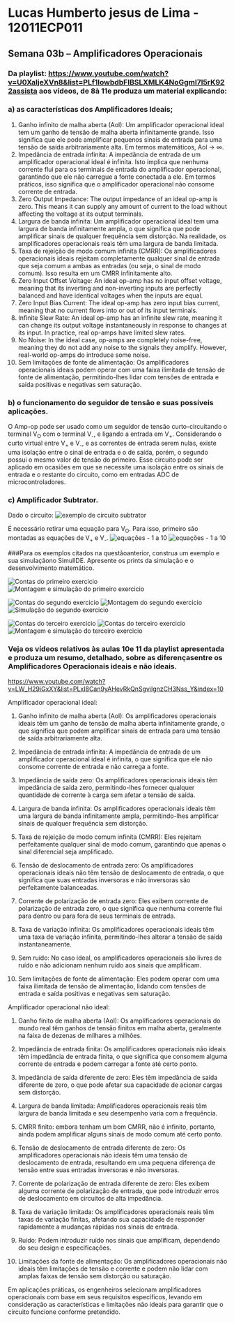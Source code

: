 # Lucas Humberto jesus de Lima - 12011ECP011

## Semana 03b – Amplificadores Operacionais

### Da playlist: https://www.youtube.com/watch?v=U0XaljeXVn8&list=PLf1lowbdbFIBSLXMLK4NoGgml7l5rK922assista aos vídeos, de 8à 11e produza um material explicando: 
### a) as características dos Amplificadores Ideais;

1. Ganho infinito de malha aberta (Aol): Um amplificador operacional ideal tem um ganho de tensão de malha aberta infinitamente grande. Isso significa que ele pode amplificar pequenos sinais de entrada para uma tensão de saída arbitrariamente alta. Em termos matemáticos, Aol → ∞.
1. Impedância de entrada infinita: A impedância de entrada de um amplificador operacional ideal é infinita. Isto implica que nenhuma corrente flui para os terminais de entrada do amplificador operacional, garantindo que ele não carregue a fonte conectada a ele. Em termos práticos, isso significa que o amplificador operacional não consome corrente de entrada.
1. Zero Output Impedance: The output impedance of an ideal op-amp is zero. This means it can supply any amount of current to the load without affecting the voltage at its output terminals.
1. Largura de banda infinita: Um amplificador operacional ideal tem uma largura de banda infinitamente ampla, o que significa que pode amplificar sinais de qualquer frequência sem distorção. Na realidade, os amplificadores operacionais reais têm uma largura de banda limitada.
1. Taxa de rejeição de modo comum infinita (CMRR): Os amplificadores operacionais ideais rejeitam completamente qualquer sinal de entrada que seja comum a ambas as entradas (ou seja, o sinal de modo comum). Isso resulta em um CMRR infinitamente alto.
1. Zero Input Offset Voltage: An ideal op-amp has no input offset voltage, meaning that its inverting and non-inverting inputs are perfectly balanced and have identical voltages when the inputs are equal.
1. Zero Input Bias Current: The ideal op-amp has zero input bias current, meaning that no current flows into or out of its input terminals.
1. Infinite Slew Rate: An ideal op-amp has an infinite slew rate, meaning it can change its output voltage instantaneously in response to changes at its input. In practice, real op-amps have limited slew rates.
1. No Noise: In the ideal case, op-amps are completely noise-free, meaning they do not add any noise to the signals they amplify. However, real-world op-amps do introduce some noise.
1. Sem limitações de fonte de alimentação: Os amplificadores operacionais ideais podem operar com uma faixa ilimitada de tensão de fonte de alimentação, permitindo-lhes lidar com tensões de entrada e saída positivas e negativas sem saturação.


### b) o funcionamento do seguidor de tensão e suas possíveis aplicações.

O Amp-op pode ser usado como um seguidor de tensão curto-circuitando o terminal V<sub>O</sub> com o terminal V<sub>-</sub>, e ligando a entrada em V<sub>+</sub>. Considerando o curto virtual entre V<sub>+</sub> e V<sub>-</sub>, e as correntes de entrada serem nulas, existe uma isolação entre o sinal de entrada e o de saída, porém, o segundo possui o mesmo valor de tensão do primeiro. Esse circuito pode ser aplicado em ocasiões em que se necessite uma isolação entre os sinais de entrada e o restante do circuito, como em entradas ADC de microcontroladores.

### c) Amplificador Subtrator.

Dado o circuito:
![exemplo de circuito subtrator](/3b/imagens/subtractor.jpg)

É necessário retirar uma equação para V<sub>O</sub>. Para isso, primeiro são montadas as equações de V<sub>+</sub> e V<sub>-</sub>.
![equações - 1 a 10](/3b/calculos/eq1-9.png)
![equações - 1 a 10](/3b/calculos/eq10-17.png)

###Para os exemplos citados na questãoanterior, construa um exemplo e sua simulaçãono SimulIDE. Apresente os prints da simulação e o desenvolvimento matemático.

![Contas do primeiro exercicio](/3b/calculos/calculo01.jpeg)
![Montagem e simulação do primeiro exercicio](/3b/imagens/circuito1.png)

![Contas do segundo exercicio](/3b/calculos/calculo02.jpeg)
![Montagem do segundo exercicio](/3b/imagens/circ2.png)
![Simulação do segundo exercicio](/3b/imagens/circuito2.png)

![Contas do terceiro exercicio](/3b/calculos/calculo03a.jpeg)
![Contas do terceiro exercicio](/3b/calculos/calculo03b.jpeg)
![Montagem e simulação do terceiro exercicio](/3b/imagens/circuito3png.png)


### Veja os vídeos relativos às aulas 10e 11 da playlist apresentada e produza um resumo, detalhado, sobre as diferençasentre os Amplificadores Operacionais ideais e não ideais.
https://www.youtube.com/watch?v=LW_H29iGxXY&list=PLxI8Can9yAHevRkQnSgviIgnzCH3Nss_Y&index=10

Amplificador operacional ideal:

1. Ganho infinito de malha aberta (Aol): Os amplificadores operacionais ideais têm um ganho de tensão de malha aberta infinitamente grande, o que significa que podem amplificar sinais de entrada para uma tensão de saída arbitrariamente alta.

1. Impedância de entrada infinita: A impedância de entrada de um amplificador operacional ideal é infinita, o que significa que ele não consome corrente de entrada e não carrega a fonte.

1. Impedância de saída zero: Os amplificadores operacionais ideais têm impedância de saída zero, permitindo-lhes fornecer qualquer quantidade de corrente à carga sem afetar a tensão de saída.

1. Largura de banda infinita: Os amplificadores operacionais ideais têm uma largura de banda infinitamente ampla, permitindo-lhes amplificar sinais de qualquer frequência sem distorção.

1. Taxa de rejeição de modo comum infinita (CMRR): Eles rejeitam perfeitamente qualquer sinal de modo comum, garantindo que apenas o sinal diferencial seja amplificado.

1. Tensão de deslocamento de entrada zero: Os amplificadores operacionais ideais não têm tensão de deslocamento de entrada, o que significa que suas entradas inversoras e não inversoras são perfeitamente balanceadas.

1. Corrente de polarização de entrada zero: Eles exibem corrente de polarização de entrada zero, o que significa que nenhuma corrente flui para dentro ou para fora de seus terminais de entrada.

1. Taxa de variação infinita: Os amplificadores operacionais ideais têm uma taxa de variação infinita, permitindo-lhes alterar a tensão de saída instantaneamente.

1. Sem ruído: No caso ideal, os amplificadores operacionais são livres de ruído e não adicionam nenhum ruído aos sinais que amplificam.

1. Sem limitações de fonte de alimentação: Eles podem operar com uma faixa ilimitada de tensão de alimentação, lidando com tensões de entrada e saída positivas e negativas sem saturação.

Amplificador operacional não ideal:

1. Ganho finito de malha aberta (Aol): Os amplificadores operacionais do mundo real têm ganhos de tensão finitos em malha aberta, geralmente na faixa de dezenas de milhares a milhões.

1. Impedância de entrada finita: Os amplificadores operacionais não ideais têm impedância de entrada finita, o que significa que consomem alguma corrente de entrada e podem carregar a fonte até certo ponto.

1. Impedância de saída diferente de zero: Eles têm impedância de saída diferente de zero, o que pode afetar sua capacidade de acionar cargas sem distorção.

1. Largura de banda limitada: Amplificadores operacionais reais têm largura de banda limitada e seu desempenho varia com a frequência.

1. CMRR finito: embora tenham um bom CMRR, não é infinito, portanto, ainda podem amplificar alguns sinais de modo comum até certo ponto.

1. Tensão de deslocamento de entrada diferente de zero: Os amplificadores operacionais não ideais têm uma tensão de deslocamento de entrada, resultando em uma pequena diferença de tensão entre suas entradas inversoras e não inversoras.

1. Corrente de polarização de entrada diferente de zero: Eles exibem alguma corrente de polarização de entrada, que pode introduzir erros de deslocamento em circuitos de alta impedância.

1. Taxa de variação limitada: Os amplificadores operacionais reais têm taxas de variação finitas, afetando sua capacidade de responder rapidamente a mudanças rápidas nos sinais de entrada.

1. Ruído: Podem introduzir ruído nos sinais que amplificam, dependendo do seu design e especificações.

1. Limitações da fonte de alimentação: Os amplificadores operacionais não ideais têm limitações de tensão e corrente e podem não lidar com amplas faixas de tensão sem distorção ou saturação.

Em aplicações práticas, os engenheiros selecionam amplificadores operacionais com base em seus requisitos específicos, levando em consideração as características e limitações não ideais para garantir que o circuito funcione conforme pretendido.